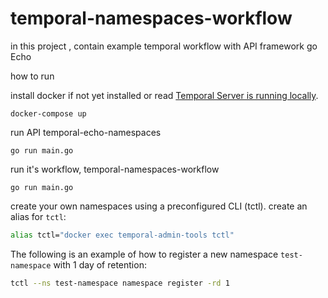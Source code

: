 # temporal-namespaces-workflow

in this project , contain example temporal workflow with API framework go Echo 

how to run 

install docker if not yet installed
or read [Temporal Server is running locally](https://docs.temporal.io/docs/server/quick-install).

```
docker-compose up 
```

run API temporal-echo-namespaces
```
go run main.go
```

run it's workflow, temporal-namespaces-workflow

```
go run main.go
```

create your own namespaces using a preconfigured CLI (tctl).
create an alias for `tctl`:

```bash
alias tctl="docker exec temporal-admin-tools tctl"
```

The following is an example of how to register a new namespace `test-namespace` with 1 day of retention:
```bash
tctl --ns test-namespace namespace register -rd 1
```